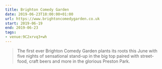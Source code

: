 ```yaml
---
title: Brighton Comedy Garden
date: 2019-06-23T18:00:00+01:00
url: https://www.brightoncomedygarden.co.uk
start: 2019-06-19
end: 2019-06-23
tags:
- venue:9C2xrvq3+wh
---
```

> The first ever Brighton Comedy Garden plants its roots this June with five nights of sensational stand-up in the big top paired with street-food, craft beers and more in the glorious Preston Park.
